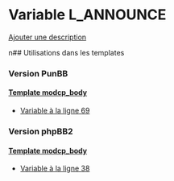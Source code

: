 # Variable L_ANNOUNCE
[Ajouter une description](https://fa-tvars.appspot.com/L_ANNOUNCE)

n## Utilisations dans les templates

### Version PunBB

#### [Template modcp_body](punbb/modcp_body.md)
* [Variable à la ligne 69](../punbb/modcp_body.tpl#L69)

### Version phpBB2

#### [Template modcp_body](subsilver/modcp_body.md)
* [Variable à la ligne 38](../subsilver/modcp_body.tpl#L38)